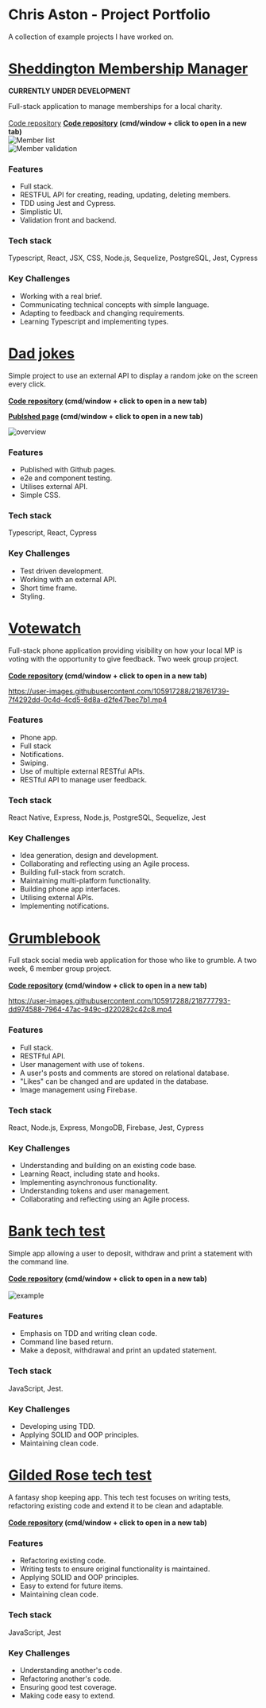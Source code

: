 # Chris Aston - Project Portfolio

A collection of example projects I have worked on.

# [Sheddington Membership Manager](https://github.com/AUTOMCAS/sheddington-membership-manager)

**CURRENTLY UNDER DEVELOPMENT**

Full-stack application to manage memberships for a local charity.\
\
<a href="https://github.com/AUTOMCAS/sheddington-membership-manager" target="_blank">Code repository</a>
**[Code repository](https://github.com/AUTOMCAS/sheddington-membership-manager) (cmd/window + click to open in a new tab)**
\
![Member list](https://github.com/AUTOMCAS/-sheddington-membership-manager/blob/main/misc/screenshots/view-members.png)
\
![Member validation](https://github.com/AUTOMCAS/-sheddington-membership-manager/blob/main/misc/screenshots/member-validation.png)

### Features

- Full stack.
- RESTFUL API for creating, reading, updating, deleting members.
- TDD using Jest and Cypress.
- Simplistic UI.
- Validation front and backend.

### Tech stack

Typescript, React, JSX, CSS, Node.js, Sequelize, PostgreSQL, Jest, Cypress

### Key Challenges

- Working with a real brief.
- Communicating technical concepts with simple language.
- Adapting to feedback and changing requirements.
- Learning Typescript and implementing types.

# [Dad jokes](https://github.com/AUTOMCAS/dadjokes)

Simple project to use an external API to display a random joke on the screen every click.\
\
**[Code repository](https://github.com/AUTOMCAS/dadjokes) (cmd/window + click to open in a new tab)**

**[Publshed page](https://automcas.github.io/dadjokes/) (cmd/window + click to open in a new tab)**

![overview](https://raw.githubusercontent.com/AUTOMCAS/dadjokes/main/misc/screenshots/overview.png)

### Features

- Published with Github pages.
- e2e and component testing.
- Utilises external API.
- Simple CSS.

### Tech stack

Typescript, React, Cypress

### Key Challenges

- Test driven development.
- Working with an external API.
- Short time frame.
- Styling.

# [Votewatch](https://github.com/tomallens/votewatch)

Full-stack phone application providing visibility on how your local MP is voting with the opportunity to give feedback. Two week group project.\
\
**[Code repository](https://github.com/tomallens/votewatch) (cmd/window + click to open in a new tab)**

https://user-images.githubusercontent.com/105917288/218761739-7f4292dd-0c4d-4cd5-8d8a-d2fe47bec7b1.mp4

### Features

- Phone app.
- Full stack
- Notifications.
- Swiping.
- Use of multiple external RESTful APIs.
- RESTful API to manage user feedback.

### Tech stack

React Native, Express, Node.js, PostgreSQL, Sequelize, Jest

### Key Challenges

- Idea generation, design and development.
- Collaborating and reflecting using an Agile process.
- Building full-stack from scratch.
- Maintaining multi-platform functionality.
- Building phone app interfaces.
- Utilising external APIs.
- Implementing notifications.

# [Grumblebook](https://github.com/AUTOMCAS/grumbleBook)

Full stack social media web application for those who like to grumble. A two week, 6 member group project.\
\
**[Code repository](https://github.com/AUTOMCAS/grumbleBook) (cmd/window + click to open in a new tab)**

https://user-images.githubusercontent.com/105917288/218777793-dd974588-7964-47ac-949c-d220282c42c8.mp4

### Features

- Full stack.
- RESTFful API.
- User management with use of tokens.
- A user's posts and comments are stored on relational database.
- "Likes" can be changed and are updated in the database.
- Image management using Firebase.

### Tech stack

React, Node.js, Express, MongoDB, Firebase, Jest, Cypress

### Key Challenges

- Understanding and building on an existing code base.
- Learning React, including state and hooks.
- Implementing asynchronous functionality.
- Understanding tokens and user management.
- Collaborating and reflecting using an Agile process.

# [Bank tech test](https://github.com/AUTOMCAS/bank_tech_test)

Simple app allowing a user to deposit, withdraw and print a statement with the command line.\
\
**[Code repository](https://github.com/AUTOMCAS/bank_tech_test) (cmd/window + click to open in a new tab)**\
\
![example](https://github.com/AUTOMCAS/bank_tech_test/blob/main/misc/bank-example.png?raw=true)

### Features

- Emphasis on TDD and writing clean code.
- Command line based return.
- Make a deposit, withdrawal and print an updated statement.

### Tech stack

JavaScript, Jest.

### Key Challenges

- Developing using TDD.
- Applying SOLID and OOP principles.
- Maintaining clean code.

# [Gilded Rose tech test](https://github.com/AUTOMCAS/gilded_rose_tech_test)

A fantasy shop keeping app. This tech test focuses on writing tests, refactoring existing code and extend it to be clean and adaptable.\
\
**[Code repository](https://github.com/AUTOMCAS/gilded_rose_tech_test) (cmd/window + click to open in a new tab)**

### Features

- Refactoring existing code.
- Writing tests to ensure original functionality is maintained.
- Applying SOLID and OOP principles.
- Easy to extend for future items.
- Maintaining clean code.

### Tech stack

JavaScript, Jest

### Key Challenges

- Understanding another's code.
- Refactoring another's code.
- Ensuring good test coverage.
- Making code easy to extend.
